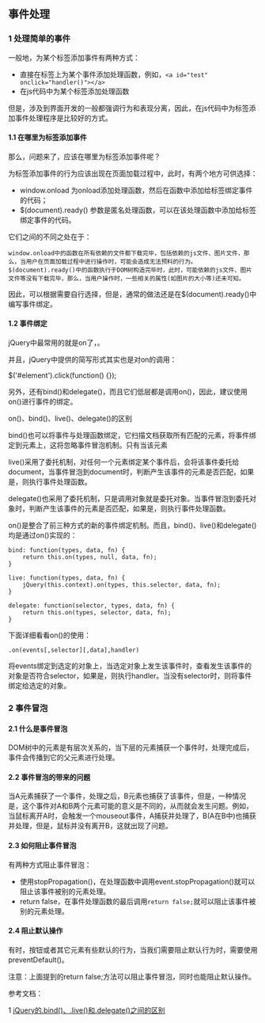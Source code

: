 ## 事件处理

### 1 处理简单的事件

一般地，为某个标签添加事件有两种方式：

* 直接在标签上为某个事件添加处理函数，例如，`<a id="test" onclick="handler()"></a>`
* 在js代码中为某个标签添加处理函数

但是，涉及到界面开发的一般都强调行为和表现分离，因此，在js代码中为标签添加事件处理程序是比较好的方式。

#### 1.1 在哪里为标签添加事件

那么，问题来了，应该在哪里为标签添加事件呢？

为标签添加事件的行为应该出现在页面加载过程中，此时，有两个地方可供选择：

* window.onload 为onload添加处理函数，然后在函数中添加给标签绑定事件的代码；
* $(document).ready() 参数是匿名处理函数，可以在该处理函数中添加给标签绑定事件的代码。

它们之间的不同之处在于：

```
window.onload中的函数在所有依赖的文件都下载完毕，包括依赖的js文件、图片文件，那么，当用户在页面加载过程中进行操作时，可能会造成无法预料的行为。
$(document).ready()中的函数执行于DOM树构造完毕时，此时，可能依赖的js文件、图片文件等没有下载完毕，那么，当用户操作时，一些相关的属性(如图片的大小等)还未可知。
```

因此，可以根据需要自行选择，但是，通常的做法还是在$(document).ready()中编写事件绑定。

#### 1.2 事件绑定

jQuery中最常用的就是on了，。

并且，jQuery中提供的简写形式其实也是对on的调用：

$('#element').click(function() {});

另外，还有bind()和delegate()，而且它们低层都是调用on()，因此，建议使用on()进行事件的绑定。

on()、bind()、live()、delegate()的区别

bind()也可以将事件与处理函数绑定，它扫描文档获取所有匹配的元素，将事件绑定到元素上，这将忽略事件冒泡机制。只有当该元素

live()采用了委托机制，对任何一个元素绑定某个事件后，会将该事件委托给document，当事件冒泡到document时，判断产生该事件的元素是否匹配，如果是，则执行事件处理函数。

delegate()也采用了委托机制，只是调用对象就是委托对象。当事件冒泡到委托对象时，判断产生该事件的元素是否匹配，如果是，则执行事件处理函数。

on()是整合了前三种方式的新的事件绑定机制。而且，bind()、live()和delegate()均是通过on()实现的：

```jQuery
bind: function(types, data, fn) {
	return this.on(types, null, data, fn);
}

live: function(types, data, fn) {
	jQuery(this.context).on(types, this.selector, data, fn);
}

delegate: function(selector, types, data, fn) {
	return this.on(types, selector, data, fn);
}
```

下面详细看看on()的使用：

```jQuery
.on(events[,selector][,data],handler)
```

将events绑定到选定的对象上，当选定对象上发生该事件时，查看发生该事件的对象是否符合selector，如果是，则执行handler。当没有selector时，则将事件绑定给选定的对象。

### 2 事件冒泡

#### 2.1 什么是事件冒泡

DOM树中的元素是有层次关系的，当下层的元素捕获一个事件时，处理完成后，事件会传播到它的父元素进行处理。

#### 2.2 事件冒泡的带来的问题

当A元素捕获了一个事件，处理之后，B元素也捕获了该事件，但是，一种情况是，这个事件对A和B两个元素可能的意义是不同的，从而就会发生问题。例如，当鼠标离开A时，会触发一个mouseout事件，A捕获并处理了，B(A在B中)也捕获并处理，但是，鼠标并没有离开B，这就出现了问题。

#### 2.3 如何阻止事件冒泡

有两种方式阻止事件冒泡：

* 使用stopPropagation()，在处理函数中调用event.stopPropagation()就可以阻止该事件被别的元素处理。
* return false，在事件处理函数的最后调用`return false;`就可以阻止该事件被别的元素处理。

#### 2.4 阻止默认操作

有时，按钮或者其它元素有些默认的行为，当我们需要阻止默认行为时，需要使用preventDefault()。

注意：上面提到的return false;方法可以阻止事件冒泡，同时也能阻止默认操作。

参考文档：

1 [jQuery的.bind()、.live()和.delegate()之间的区别](http://article.yeeyan.org/view/213582/179910)